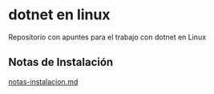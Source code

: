 # dotnet en linux
Repositorio con apuntes para el trabajo con dotnet en Linux

## Notas de Instalación
[notas-instalacion.md](notas-instalacion.md)
